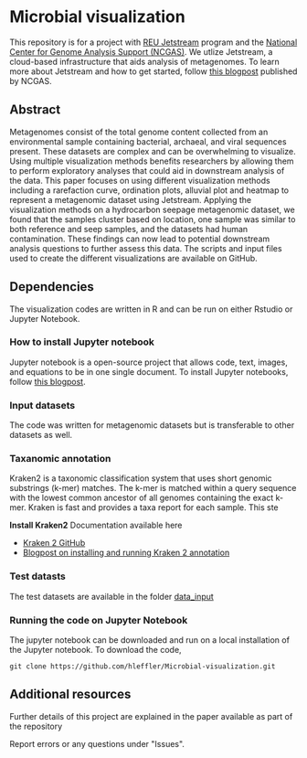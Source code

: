 # Microbial visualization
This repository is for a project with [REU Jetstream](https://jetstream-cloud.org/research/reu.php) program and the [National Center for Genome Analysis Support (NCGAS)](https://ncgas.org/). We utlize Jetstream, a cloud-based infrastructure that aids analysis of metagenomes. To learn more about Jetstream and how to get started, follow [this blogpost](https://blogs.iu.edu/ncgas/2017/10/18/getting-started-on-jetstream/) published by NCGAS.   

## Abstract
Metagenomes consist of the total genome content collected from an environmental sample containing bacterial, archaeal, and viral sequences present. These datasets are complex and can be overwhelming to visualize. Using multiple visualization methods benefits researchers by allowing them to perform exploratory analyses that could aid in downstream analysis of the data. This paper focuses on using different visualization methods including a rarefaction curve, ordination plots, alluvial plot and heatmap to represent a metagenomic dataset using Jetstream. Applying the visualization methods on a hydrocarbon seepage metagenomic dataset, we found that the samples cluster based on location, one sample was similar to both reference and seep samples, and the datasets had human contamination. These findings can now lead to potential downstream analysis questions to further assess this data. The scripts and input files used to create the different visualizations are available on GitHub.

## Dependencies 
The visualization codes are written in R and can be run on either Rstudio or Jupyter Notebook.

### How to install Jupyter notebook
Jupyter notebook is a open-source project that allows code, text, images, and equations to be in one single document. To install Jupyter notebooks, follow [this blogpost](https://blogs.iu.edu/ncgas/2020/06/15/installing-jupyter-notebook-on-jetstream/).

### Input datasets 
The code was written for metagenomic datasets but is transferable to other datasets as well. 

### Taxanomic annotation 
Kraken2 is a taxonomic classification system that uses short genomic substrings (k-mer) matches. The k-mer is matched within a query sequence with the lowest common ancestor of all genomes containing the exact k-mer. Kraken is fast and provides a taxa report for each sample. This ste

**Install Kraken2** 
Documentation available here 
- [Kraken 2 GitHub](https://github.com/DerrickWood/kraken2/wiki)
- [Blogpost on installing and running Kraken 2 annotation](https://blogs.iu.edu/ncgas/2019/09/24/taxa-annotation-for-shotgun-sequenced-metagenomic-data/)

### Test datasts
The test datasets are available in the folder [data_input](https://github.com/hleffler/Microbial-visualization/tree/master/input_data)

### Running the code on Jupyter Notebook 
The jupyter notebook can be downloaded and run on a local installation of the Jupyter notebook. To download the code,

  `git clone https://github.com/hleffler/Microbial-visualization.git`

## Additional resources
Further details of this project are explained in the paper available as part of the repository 

Report errors or any questions under "Issues".
